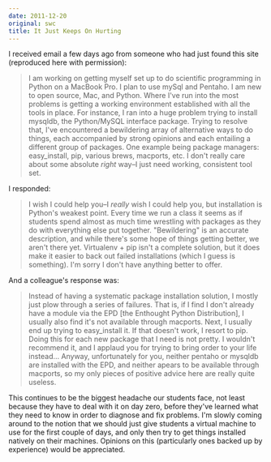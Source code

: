 ```yaml
---
date: 2011-12-20
original: swc
title: It Just Keeps On Hurting
---
```

<p>I received email a few days ago from someone who had just found this site (reproduced here with permission):</p>
<blockquote><p>I am working on getting myself set up to do scientific programming in Python on a MacBook Pro. I plan to use mySql and Pentaho. I am new to open source, Mac, and Python. Where I've run into the most problems is getting a working environment established with all the tools in place. For instance, I ran into a huge problem trying to install mysqldb, the Python/MySQL interface package. Trying to resolve that, I've encountered a bewildering array of alternative ways to do things, each accompanied by strong opinions and each entailing a different group of packages. One example being package managers: easy_install, pip, various brews, macports, etc. I don't really care about some absolute <em>right</em> way–I just need working, consistent tool set.</p></blockquote>
<p>I responded:</p>
<blockquote><p>I wish I could help you–I <em>really</em> wish I could help you, but installation is Python's weakest point. Every time we run a class it seems as if students spend almost as much time wrestling with packages as they do with everything else put together. "Bewildering" is an accurate description, and while there's some hope of things getting better, we aren't there yet. Virtualenv + pip isn't a complete solution, but it does make it easier to back out failed installations (which I guess is something). I'm sorry I don't have anything better to offer.</p></blockquote>
<p>And a colleague's response was:</p>
<blockquote><p>Instead of having a systematic package installation solution, I mostly just plow through a series of failures. That is, if I find I don't already have a module via the EPD [the Enthought Python Distribution], I usually also find it's not available through macports. Next, I usually end up trying to easy_install it. If that doesn't work, I resort to pip. Doing this for each new package that I need is not pretty. I wouldn't recommend it, and I applaud you for trying to bring order to your life instead… Anyway, unfortunately for you, neither pentaho or mysqldb are installed with the EPD, and neither apears to be available through macports, so my only pieces of positive advice here are really quite useless.</p></blockquote>
<p>This continues to be the biggest headache our students face, not least because they have to deal with it on day zero, before they've learned what they need to know in order to diagnose and fix problems. I'm slowly coming around to the notion that we should just give students a virtual machine to use for the first couple of days, and only then try to get things installed natively on their machines. Opinions on this (particularly ones backed up by experience) would be appreciated.</p>
